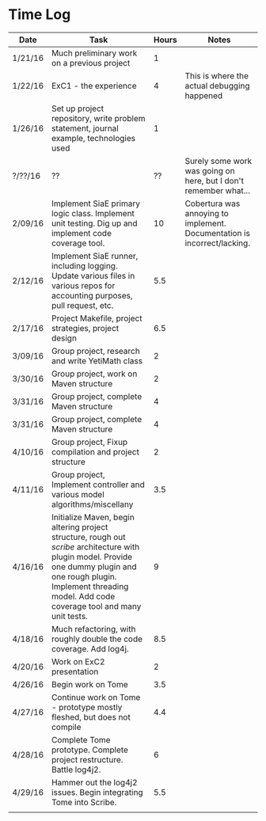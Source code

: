 # Time Log

| Date | Task | Hours | Notes|
|------|------|-------|------|
| 1/21/16 | Much preliminary work on a previous project | 1 | |
| 1/22/16 | ExC1 - the experience | 4 | This is where the actual debugging happened |
| 1/26/16 | Set up project repository, write problem statement, journal example, technologies used | 1 | |
| ?/??/16 | ?? | ?? |Surely some work was going on here, but I don't remember what...|
| 2/09/16 | Implement SiaE primary logic class. Implement unit testing. Dig up and implement code coverage tool. | 10 | Cobertura was annoying to implement. Documentation is incorrect/lacking. |  
| 2/12/16 | Implement SiaE runner, including logging. Update various files in various repos for accounting purposes, pull request, etc. | 5.5 |   |  
| 2/17/16 | Project Makefile, project strategies, project design | 6.5 |   |  
| 3/09/16 | Group project, research and write YetiMath class | 2 |   |  
| 3/30/16 | Group project, work on Maven structure | 2 |   |                  
| 3/31/16 | Group project, complete Maven structure | 4 |   | 
| 3/31/16 | Group project, complete Maven structure | 4 |   | 
| 4/10/16 | Group project, Fixup compilation and project structure | 2 |   | 
| 4/11/16 | Group project, Implement controller and various model algorithms/miscellany | 3.5 |   | 
| 4/16/16 | Initialize Maven, begin altering project structure, rough out *scribe* architecture with plugin model.  Provide one dummy plugin and one rough plugin.  Implement threading model. Add code coverage tool and many unit tests. | 9 |   | 
| 4/18/16 | Much refactoring, with roughly double the code coverage.  Add log4j.  | 8.5 |   | 
| 4/20/16 | Work on ExC2 presentation | 2 |   | 
| 4/26/16 | Begin work on Tome | 3.5 |   | 
| 4/27/16 | Continue work on Tome - prototype mostly fleshed, but does not compile | 4.4 |   | 
| 4/28/16 | Complete Tome prototype.  Complete project restructure.  Battle log4j2. | 6 |   | 
| 4/29/16 | Hammer out the log4j2 issues.  Begin integrating Tome into Scribe.  | 5.5  | 
|   |   |   |   |  
